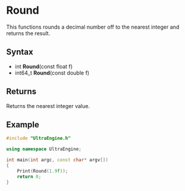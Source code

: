 # Round

This functions rounds a decimal number off to the nearest integer and returns the result.

## Syntax

- int **Round**(const float f)
- int64_t **Round**(const double f)

## Returns

Returns the nearest integer value.

## Example

```c++
#include "UltraEngine.h"

using namespace UltraEngine;

int main(int argc, const char* argv[])
{
    Print(Round(1.9f));
    return 0;
}
```
